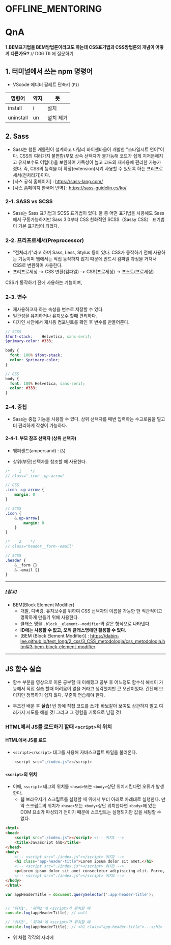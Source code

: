 # OFFLINE_MENTORING

# QnA
 **1.BEM표기법을 BEM방법론이라고도 하는데 CSS표기법과 CSS방법론의 개념이 어떻게 다른가요?**
 // D06 TIL에 질문하기

## 1. 터미널에서 쓰는 npm 명령어
* VScode 에디터 팔레트 단축키 (`F1`)

명령어 | 약자 | 뜻
--- | --- | ---
install | i | 설치 
uninstall | un | 설치 제거

## 2. Sass
* Sass는 햄튼 캐틀린이 설계하고 나탈리 바이첸바움이 개발한 "스타일시트 언어"이다. CSS의 여러가지 불편함(부모 상속 선택자가 불가능해 코드가 쉽게 지저분해지고 유지보수도 어렵다)을 보완하여 가독성이 높고 코드의 재사용에 편리한 가능가 졌다. 즉, CSS의 능력을 더 확장(extension)시켜 사용할 수 있도록 하는 프리프로세서(전처리기)이다. 
* [사스 공식 홈페이지] : <https://sass-lang.com/>
* [사스 홈페이지 한국어 번역] : <https://sass-guidelin.es/ko/>

### 2-1. SASS vs SCSS 

* Sass는 Sass 표기법과 SCSS 표기법이 있다. 둘 중 어떤 표기법을 사용해도 Sass에서 구동가능하지만 Sass 3.0부터 CSS 친화적인 SCSS（Sassy CSS） 표기법이 기본 표기법이 되었다.

### 2-2. 프리프로세서(Preprocessor)
  + "전처리기"라고 하며 Sass, Less, Stylus 등이 있다. CSS가 동작하기 전에 사용하는 기능이며 웹에서는 직접 동작하지 않기 때문에 반드시 컴파일 과정을 거처서 CSS로 변환하여 사용한다. 
  + 프리프로세싱 -> CSS 변환(컴파일) -> CSS(프로세싱) -> 포스트(프로세싱)
  
  CSS가 동작하기 전에 사용하는 기능이며, 

### 2-3. 변수 
* 재사용하고자 하는 속성을 변수로 저장할 수 있다. 
* 일관성을 유지하거나 유지보수 할때 편리하다. 
* 디자인 시안에서 재사용 컴포넌트를 확인 후 변수를 만들어준다. 

```SCSS
// SCSS
$font-stack:    Helvetica, sans-serif;
$primary-color: #333;

body {
  font: 100% $font-stack;
  color: $primary-color;
}

// CSS
body {
  font: 100% Helvetica, sans-serif;
  color: #333;
}
```

### 2-4. 중첩
* Sass는 중첩 기능을 사용할 수 있다. 상위 선택자를 매번 입력하는 수고로움을 덜고 더 편리하게 작성이 가능하다. 

#### 2-4-1. 부모 참조 선택자 (상위 선택자)

* 앰퍼샌드(ampersand) : (`&`)
+ 상위(부모)선택자를 참조할 때 사용한다. 
```scss
/*    1    */
// class=".icon .up-arrow"

// CSS
.icon .up-arrow { 
    margin: 0 
}

// SCSS
.icon {
    &.up-arrow{ 
        margin: 0 
    }
}

/*    2    */
// class="header__form--email"

// SCSS
.header {
    &__form {}
    &--email {}
}
```
---
##### [참고]
* BEM(Block Element Modifier)
  + 개발, 디버깅, 유지보수를 위하여 CSS 선택자의 이름을 가능한 한 직관적이고 명확하게 만들기 위해 사용한다. 
  + 클래스 명을 `.block__element--modifier`와 같은 형식으로 나타낸다. 
  + **ID에는 사용할 수 없고, 오직 클래스명에만 활용할 수 있다.**
  + [BEM (Block Element Modifier)] : <https://dabin-lee.github.io/test_long/2_css/3_CSS_metodologia/css_metodologia.html#3-bem-block-element-modifier>
---

## JS 함수 실습 
* 함수 부분을 영상으로 이론 공부할 때 이해했고 공부 후 어느정도 함수식 해석이 가능해서 직접 실습 할때 어려움이 없을 거라고 생각했지만 큰 오산이었다. 간단해 보이지만 정복하기 쉽지 않다. 꾸준히 연습해야 한다.

* 무조건 배운 후 **실습!** 빈 창에 직접 코드를 쓰기! 바보같아 보여도 상관하지 말고 여러가지 시도를 해볼 것! 그리고 그 경험을 기록으로 남길 것! 

### HTML에서 JS를 로드하기 할때 `<script>`의 위치

#### HTML에서 JS를 로드
* `<script></script>` 태그를 사용해 자바스크립트 파일을 불러온다. 
```js
    <script src="./index.js"></script>
```

#### `<script>`의 위치
* 이때, `<script>` 태그의 위치를 `<head>`또는 `<body>`상단 위치시킨다면 오류가 발생한다.  
  +  웹 브라우저가 스크립트를 실행할 때 위에서 부터 아래로 차례대로 실행한다. 만약 스크립트의 위치가 `<head>`또는 `<body>`상단 위치한다면 `<body>`에 있는 DOM 요소가 파싱되기 전이기 때문에 스크립트는 실행되지만 값을 세팅할 수 없다. 

```html
<html>
<head>
    <script src="./index.js"></script> <!-- 위치1 -->
    <title>JavaScript 실습</title>
</head>
<body>
    <!-- <script src="./index.js"></script> 위치2 -->
    <h1 class="app-header-title">Lorem ipsum dolor sit amet.</h1>
    <!-- <script src="./index.js"></script> 위치3 -->
    <p>Lorem ipsum dolor sit amet consectetur adipisicing elit. Porro, harum.</p>
    <!-- <script src="./index.js"></script> 위치4 -->
</body>
</html>
```
```js
var appHeaderTitle = document.querySelector('.app-header-title');


// '위치1', '위치2'에 <script>가 위치할 때
console.log(appHeaderTitle); // null

// '위치3', '위치4'에 <script>가 위치할 때
console.log(appHeaderTitle); // <h1 class="app-header-title">...</h1>
```
* 위 처럼 각각의 자리에 <script>를 위치해보고 값을 확인했다. 값을 확인하려는 DOM 요소의 뒤에 위치했을 때 부터 값이 제대로 나온다. 결론, `<script>`는 HTML `<body>` 하단에 위치시키는 것을 권장.

### 함수 실습
* JS 함수를 직접 실습하면서 놓쳤던 부분이 많았다. 그 부분들을 줄줄 작성해 보자! 한 번 실수 했으니 두 번은 없다!

1. class 이름은 원시 데이터 중에서 문자 값이다. 작은 따옴표 또는 큰 따옴표를 입력해줘야 한다. 
```js
var appHeader = findElement(.app-header); // Uncaught SyntaxError: Unexpected token '.'
```
2. 항상 선언 마지막에는 세미콜론 (`;`) 잊지 않기

3. 매개변수 `selector`는 '변수'(변할 수 있는 값)이다!!!!! 그렇기 때문에 꼭 `selector`를 사용하지 않고 다른 이름을 사용해도 상관없다
```js
function findElement(selector) {}
```
4. 아래의 `document.querySelector(selector);`구문을 해석해보면 '전체 문서에서 전달된 인자에 부합하는 선택자 이름을 가진 요소 객체를 찾아라' 이때 `selector`는 DOM 요소 객체이다. (사실 원소 데이터인줄 알았다. 원소데이터가 아니다!! 객체!!)

5. 아래 처럼 변수와 함수를 선언하고 값을 확인해보니 `undefined`가 나왔다. 왜? **함수식에서 제일 중요한 값을 반환하는 `return`를 입력해주지 않았기 때문이다.** 로직에서 `selector`를 찾으라고 명령을 했지만 찾은 값을 어떻게 해야 하는지 입력해 주지 않았다는 말이다. 
```js
function findElement(selector) {
  document.querySelector(selector);
}

var appHeader = findElement('.app-header');
console.log(appHeader); //undefined
```
6. 위에서 `return`을 입력해 주지 않아서 값이 제대로 나오지 않았던 것을 확인했다. 그럼 `return`을 어떻게 입력해야 할까?

  + 값? 아니 아무것도 출력되지 않음. (빈공간)
```js
  return selector; 
```
  + `console.log()`은 `console`패널에 기록하는 기능을 하는 것 뿐이다. 
```js
  return console.log(selector)); // .app-header
```
  + 함수 안에 함수를 넣는다는 것은 '함수가 실행되고 또 함수가 실행되고 또 함수가 실행되고...(반복)'하는 일이다. 
```js
  return findElement('.app-hearder');
```
  + [정답] 
```js
function findelement(selector) {
  // document.querySelector(selector);
  return document.querySelector(selector);
}
var appHeader = findElement('.app-header');
console.log(appHeader);
```


